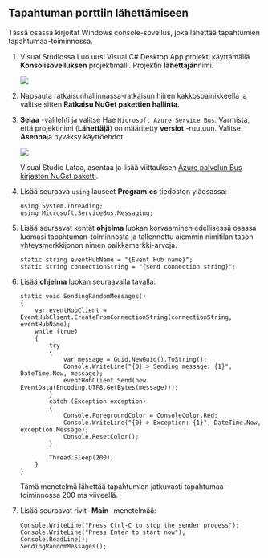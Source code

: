 ## <a name="send-messages-to-event-hubs"></a>Tapahtuman porttiin lähettämiseen

Tässä osassa kirjoitat Windows console-sovellus, joka lähettää tapahtumien tapahtumaa-toiminnossa.

1. Visual Studiossa Luo uusi Visual C# Desktop App projekti käyttämällä **Konsolisovelluksen** projektimalli. Projektin **lähettäjän**nimi.

    ![](./media/service-bus-event-hubs-getstarted-send-csharp/create-sender-csharp1.png)

2. Napsauta ratkaisunhallinnassa-ratkaisun hiiren kakkospainikkeella ja valitse sitten **Ratkaisu NuGet pakettien hallinta**. 

3. **Selaa** -välilehti ja valitse Hae `Microsoft Azure Service Bus`. Varmista, että projektinimi (**Lähettäjä**) on määritetty **versiot** -ruutuun. Valitse **Asenna**ja hyväksy käyttöehdot. 

    ![](./media/service-bus-event-hubs-getstarted-send-csharp/create-sender-csharp2.png)

    Visual Studio Lataa, asentaa ja lisää viittauksen [Azure palvelun Bus kirjaston NuGet paketti](https://www.nuget.org/packages/WindowsAzure.ServiceBus).

4. Lisää seuraava `using` lauseet **Program.cs** tiedoston yläosassa:

    ```
    using System.Threading;
    using Microsoft.ServiceBus.Messaging;
    ```

5. Lisää seuraavat kentät **ohjelma** luokan korvaaminen edellisessä osassa luomasi tapahtuman-toiminnosta ja tallennettu aiemmin nimitilan tason yhteysmerkkijonon nimen paikkamerkki-arvoja.

    ```
    static string eventHubName = "{Event Hub name}";
    static string connectionString = "{send connection string}";
    ```

6. Lisää **ohjelma** luokan seuraavalla tavalla:

    ```
    static void SendingRandomMessages()
    {
        var eventHubClient = EventHubClient.CreateFromConnectionString(connectionString, eventHubName);
        while (true)
        {
            try
            {
                var message = Guid.NewGuid().ToString();
                Console.WriteLine("{0} > Sending message: {1}", DateTime.Now, message);
                eventHubClient.Send(new EventData(Encoding.UTF8.GetBytes(message)));
            }
            catch (Exception exception)
            {
                Console.ForegroundColor = ConsoleColor.Red;
                Console.WriteLine("{0} > Exception: {1}", DateTime.Now, exception.Message);
                Console.ResetColor();
            }

            Thread.Sleep(200);
        }
    }
    ```

    Tämä menetelmä lähettää tapahtumien jatkuvasti tapahtumaa-toiminnossa 200 ms viiveellä.

7. Lisää seuraavat rivit- **Main** -menetelmää:

    ```
    Console.WriteLine("Press Ctrl-C to stop the sender process");
    Console.WriteLine("Press Enter to start now");
    Console.ReadLine();
    SendingRandomMessages();
    ```
